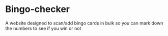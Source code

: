 # Bingo-checker
A website designed to scan/add bingo cards in bulk so you can mark down the numbers to see if you win or not
